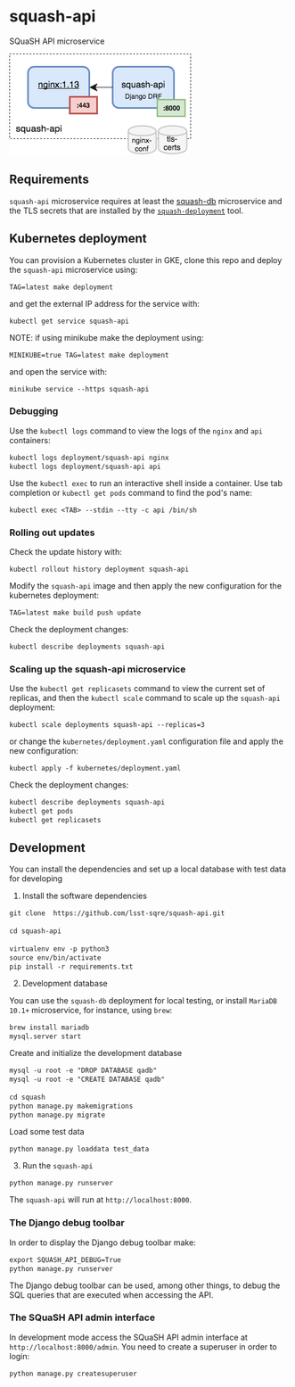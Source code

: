 # squash-api
SQuaSH API microservice

![SQuaSH API microservice](squash-api.png)

## Requirements

`squash-api` microservice requires at least the [squash-db](https://github.com/lsst-sqre/squash-api) microservice and the TLS secrets that are installed by the
[`squash-deployment`](https://github.com/lsst-sqre/squash-deployment) tool.

## Kubernetes deployment

You can provision a Kubernetes cluster in GKE, clone this repo and deploy the `squash-api` microservice using:

```
TAG=latest make deployment
```

and get the external IP address for the service with:

```
kubectl get service squash-api
```

NOTE: if using minikube make the deployment using:

```
MINIKUBE=true TAG=latest make deployment
```

and open the service with:

```
minikube service --https squash-api
```

### Debugging

Use the `kubectl logs` command to view the logs of the `nginx` and `api` containers:

``` 
kubectl logs deployment/squash-api nginx
kubectl logs deployment/squash-api api
```

Use the `kubectl exec` to run an interactive shell inside a container. Use tab completion or `kubectl get pods` command 
to find the pod's name:


``` 
kubectl exec <TAB> --stdin --tty -c api /bin/sh
```

### Rolling out updates 

Check the update history with:

```
kubectl rollout history deployment squash-api
```

Modify the `squash-api` image and then apply the new configuration for the kubernetes deployment:

```
TAG=latest make build push update
```

Check the deployment changes:
```
kubectl describe deployments squash-api
```

### Scaling up the squash-api microservice

Use the `kubectl get replicasets` command to view the current set of replicas, and then the `kubectl scale` command 
to scale up the `squash-api` deployment:

``` 
kubectl scale deployments squash-api --replicas=3
```

or change the `kubernetes/deployment.yaml` configuration file and apply the new configuration:

```
kubectl apply -f kubernetes/deployment.yaml
```

Check the deployment changes:

``` 
kubectl describe deployments squash-api
kubectl get pods
kubectl get replicasets
```

## Development 

You can install the dependencies and set up a local database with test data for developing

1. Install the software dependencies
```
git clone  https://github.com/lsst-sqre/squash-api.git

cd squash-api

virtualenv env -p python3
source env/bin/activate
pip install -r requirements.txt
```

2. Development database
 
You can use the `squash-db` deployment for local testing, or install `MariaDB 10.1+` microservice, for instance, 
using `brew`:

```
brew install mariadb
mysql.server start
```

Create and initialize the development database

```
mysql -u root -e "DROP DATABASE qadb"
mysql -u root -e "CREATE DATABASE qadb"

cd squash
python manage.py makemigrations
python manage.py migrate
```   

Load some test data
```
python manage.py loaddata test_data
```

3. Run the `squash-api` 

```
python manage.py runserver
```

The `squash-api` will run at `http://localhost:8000`. 

### The Django debug toolbar

In order to display the Django debug toolbar make:

```
export SQUASH_API_DEBUG=True
python manage.py runserver
```

The Django debug toolbar can be used, among other things, to debug the SQL queries that
are executed when accessing the API.

### The SQuaSH API admin interface

In development mode access the SQuaSH API admin interface at `http://localhost:8000/admin`. 
You need to create a superuser in order to login:
 
```
python manage.py createsuperuser 
```
 


